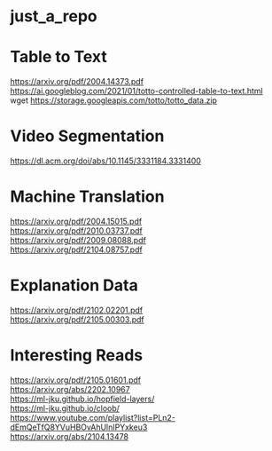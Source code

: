 # just_a_repo

# Table to Text
https://arxiv.org/pdf/2004.14373.pdf \
https://ai.googleblog.com/2021/01/totto-controlled-table-to-text.html \
wget https://storage.googleapis.com/totto/totto_data.zip 

# Video Segmentation
https://dl.acm.org/doi/abs/10.1145/3331184.3331400 

# Machine Translation
https://arxiv.org/pdf/2004.15015.pdf \
https://arxiv.org/pdf/2010.03737.pdf \
https://arxiv.org/pdf/2009.08088.pdf \
https://arxiv.org/pdf/2104.08757.pdf


# Explanation Data
https://arxiv.org/pdf/2102.02201.pdf \
https://arxiv.org/pdf/2105.00303.pdf

# Interesting Reads
https://arxiv.org/pdf/2105.01601.pdf \
https://arxiv.org/abs/2202.10967 \
https://ml-jku.github.io/hopfield-layers/ \
https://ml-jku.github.io/cloob/ \
https://www.youtube.com/playlist?list=PLn2-dEmQeTfQ8YVuHBOvAhUlnIPYxkeu3 \
https://arxiv.org/abs/2104.13478
